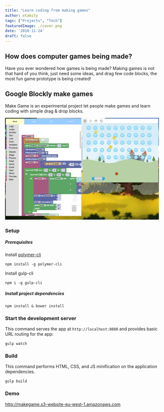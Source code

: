 ```yaml
---
title: "Learn coding from making games"
author: etamity
tags: ["Projects", "Tech"]
featuredImage: ./cover.png
date: '2018-11-24'
draft: false
---
```


## How does computer games being made?

Have you ever wondered how games is being made? Making games is not that hard of you think, just need some ideas, and drag few code blocks, the most fun game prototype is being created! 

## Google Blockly make games

Make Game is an experimental project let people make games and learn coding with simple drag & drop blocks.

![make-game](./make-game.png)

### Setup

##### Prerequisites

Install [polymer-cli](https://github.com/Polymer/polymer-cli)

    npm install -g polymer-cli

Install gulp-cli

	npm i -g gulp-cli

##### Install project dependencies

    npm install & bower install

### Start the development server

This command serves the app at `http://localhost:8080` and provides basic URL
routing for the app:

    gulp watch

### Build

This command performs HTML, CSS, and JS minification on the application
dependencies.

    gulp build

### Demo
http://makegame.s3-website-eu-west-1.amazonaws.com